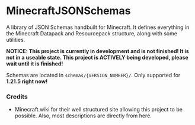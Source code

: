 # MinecraftJSONSchemas
A library of JSON Schemas handbuilt for Minecraft. It defines everything in the Minecraft Datapack and Resourcepack structure, along with some utilities.

**NOTICE: This project is currently in development and is not finished! It is not in a useable state. This project is ACTIVELY being developed, please wait until it is finished!**

Schemas are located in `schemas/{VERSION_NUMBER}/`.
Only supported for **1.21.5 right now!**

### Credits
- Minecraft.wiki for their well structured site allowing this project to be possible. Also, most descriptions are directly from here.
